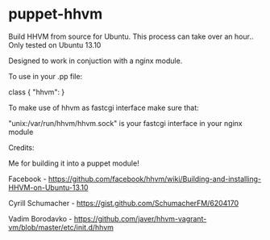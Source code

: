 puppet-hhvm
===========

Build HHVM from source for Ubuntu. This process can take over an hour.. Only tested on Ubuntu 13.10

Designed to work in conjuction with a nginx module.

To use in your .pp file:

class { "hhvm": }

To make use of hhvm as fastcgi interface make sure that:

"unix:/var/run/hhvm/hhvm.sock" is your fastcgi interface in your nginx module

Credits:

Me for building it into a puppet module!

Facebook - https://github.com/facebook/hhvm/wiki/Building-and-installing-HHVM-on-Ubuntu-13.10

Cyrill Schumacher - https://gist.github.com/SchumacherFM/6204170

Vadim Borodavko - https://github.com/javer/hhvm-vagrant-vm/blob/master/etc/init.d/hhvm

